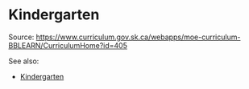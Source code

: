 # Kindergarten

Source: <https://www.curriculum.gov.sk.ca/webapps/moe-curriculum-BBLEARN/CurriculumHome?id=405>

See also:

* [Kindergarten](https://www.curriculum.gov.sk.ca/webapps/moe-curriculum-BBLEARN/CurriculumHome?id=405)
